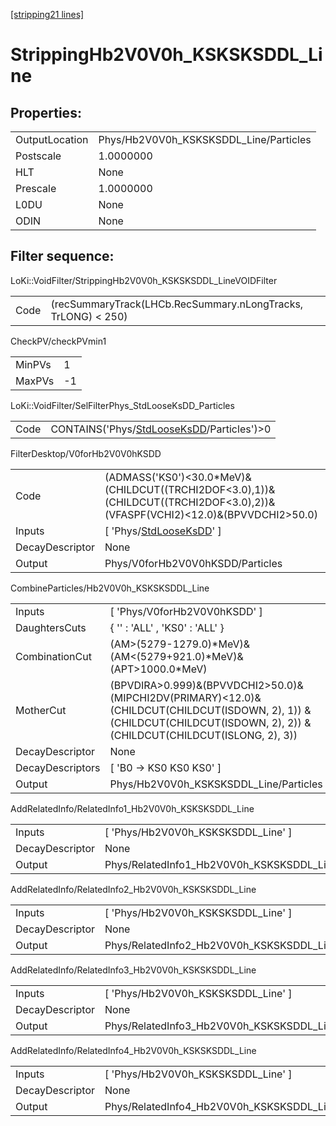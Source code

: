 [[stripping21 lines]](./stripping21-index)

# StrippingHb2V0V0h_KSKSKSDDL_Line

## Properties:

|                |                                        |
|----------------|----------------------------------------|
| OutputLocation | Phys/Hb2V0V0h_KSKSKSDDL_Line/Particles |
| Postscale      | 1.0000000                              |
| HLT            | None                                   |
| Prescale       | 1.0000000                              |
| L0DU           | None                                   |
| ODIN           | None                                   |

## Filter sequence:

LoKi::VoidFilter/StrippingHb2V0V0h_KSKSKSDDL_LineVOIDFilter

|      |                                                               |
|------|---------------------------------------------------------------|
| Code | (recSummaryTrack(LHCb.RecSummary.nLongTracks, TrLONG) \< 250) |

CheckPV/checkPVmin1

|        |     |
|--------|-----|
| MinPVs | 1   |
| MaxPVs | -1  |

LoKi::VoidFilter/SelFilterPhys_StdLooseKsDD_Particles

|      |                                                                                          |
|------|------------------------------------------------------------------------------------------|
| Code | CONTAINS('Phys/[StdLooseKsDD](./stripping21-commonparticles-stdlooseksdd)/Particles')\>0 |

FilterDesktop/V0forHb2V0V0hKSDD

|                 |                                                                                                                                  |
|-----------------|----------------------------------------------------------------------------------------------------------------------------------|
| Code            | (ADMASS('KS0')\<30.0\*MeV)&(CHILDCUT((TRCHI2DOF\<3.0),1))&(CHILDCUT((TRCHI2DOF\<3.0),2))&(VFASPF(VCHI2)\<12.0)&(BPVVDCHI2\>50.0) |
| Inputs          | [ 'Phys/[StdLooseKsDD](./stripping21-commonparticles-stdlooseksdd)' ]                                                          |
| DecayDescriptor | None                                                                                                                             |
| Output          | Phys/V0forHb2V0V0hKSDD/Particles                                                                                                 |

CombineParticles/Hb2V0V0h_KSKSKSDDL_Line

|                  |                                                                                                                                                                             |
|------------------|-----------------------------------------------------------------------------------------------------------------------------------------------------------------------------|
| Inputs           | [ 'Phys/V0forHb2V0V0hKSDD' ]                                                                                                                                              |
| DaughtersCuts    | { '' : 'ALL' , 'KS0' : 'ALL' }                                                                                                                                              |
| CombinationCut   | (AM\>(5279-1279.0)\*MeV)&(AM\<(5279+921.0)\*MeV)&(APT\>1000.0\*MeV)                                                                                                         |
| MotherCut        | (BPVDIRA\>0.999)&(BPVVDCHI2\>50.0)&(MIPCHI2DV(PRIMARY)\<12.0)& (CHILDCUT(CHILDCUT(ISDOWN, 2), 1)) & (CHILDCUT(CHILDCUT(ISDOWN, 2), 2)) & (CHILDCUT(CHILDCUT(ISLONG, 2), 3)) |
| DecayDescriptor  | None                                                                                                                                                                        |
| DecayDescriptors | [ 'B0 -\> KS0 KS0 KS0' ]                                                                                                                                                  |
| Output           | Phys/Hb2V0V0h_KSKSKSDDL_Line/Particles                                                                                                                                      |

AddRelatedInfo/RelatedInfo1_Hb2V0V0h_KSKSKSDDL_Line

|                 |                                                     |
|-----------------|-----------------------------------------------------|
| Inputs          | [ 'Phys/Hb2V0V0h_KSKSKSDDL_Line' ]                |
| DecayDescriptor | None                                                |
| Output          | Phys/RelatedInfo1_Hb2V0V0h_KSKSKSDDL_Line/Particles |

AddRelatedInfo/RelatedInfo2_Hb2V0V0h_KSKSKSDDL_Line

|                 |                                                     |
|-----------------|-----------------------------------------------------|
| Inputs          | [ 'Phys/Hb2V0V0h_KSKSKSDDL_Line' ]                |
| DecayDescriptor | None                                                |
| Output          | Phys/RelatedInfo2_Hb2V0V0h_KSKSKSDDL_Line/Particles |

AddRelatedInfo/RelatedInfo3_Hb2V0V0h_KSKSKSDDL_Line

|                 |                                                     |
|-----------------|-----------------------------------------------------|
| Inputs          | [ 'Phys/Hb2V0V0h_KSKSKSDDL_Line' ]                |
| DecayDescriptor | None                                                |
| Output          | Phys/RelatedInfo3_Hb2V0V0h_KSKSKSDDL_Line/Particles |

AddRelatedInfo/RelatedInfo4_Hb2V0V0h_KSKSKSDDL_Line

|                 |                                                     |
|-----------------|-----------------------------------------------------|
| Inputs          | [ 'Phys/Hb2V0V0h_KSKSKSDDL_Line' ]                |
| DecayDescriptor | None                                                |
| Output          | Phys/RelatedInfo4_Hb2V0V0h_KSKSKSDDL_Line/Particles |
